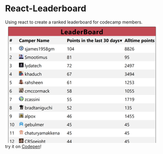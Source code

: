 # React-Leaderboard
Using react to create a ranked leaderboard for codecamp members. 
![Image of Leaderboard]( ./thumbnail.png )
try it on [Codepen](https://codepen.io/Cyberputty/full/YejGov/)!
